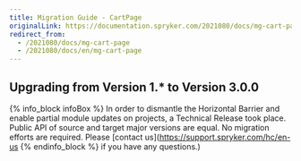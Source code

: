 ```yaml
---
title: Migration Guide - CartPage
originalLink: https://documentation.spryker.com/2021080/docs/mg-cart-page
redirect_from:
  - /2021080/docs/mg-cart-page
  - /2021080/docs/en/mg-cart-page
---
```


## Upgrading from Version 1.* to Version 3.0.0

{% info_block infoBox %}
In order to dismantle the Horizontal Barrier and enable partial module updates on projects, a Technical Release took place. Public API of source and target major versions are equal. No migration efforts are required. Please [contact us](https://support.spryker.com/hc/en-us
{% endinfo_block %} if you have any questions.)
